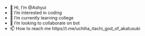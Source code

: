 - 👋 Hi, I’m @Ashyui
- 👀 I’m interested in coding 
- 🌱 I’m currently learning college 
- 💞️ I’m looking to collaborate on bot
- 📫 How to reach me https//t.me/uchiha_itachi_god_of_akatusuki

<!---
Ashyui/Ashyui is a ✨ special ✨ repository because its `README.md` (this file) appears on your GitHub profile.
You can click the Preview link to take a look at your changes.
--->
